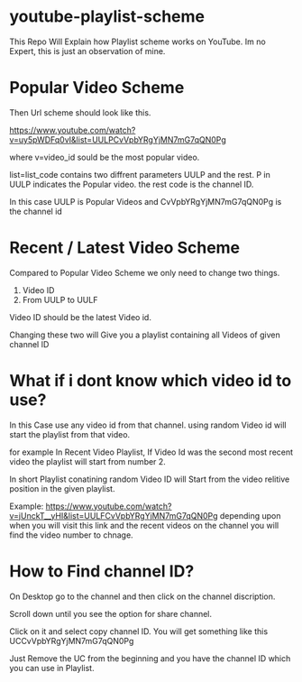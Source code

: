 # youtube-playlist-scheme
This Repo Will Explain how Playlist scheme works on YouTube. Im no Expert, this is just an observation of mine.

# Popular Video Scheme
Then Url scheme should look like this.

https://www.youtube.com/watch?v=uy5pWDFq0vI&list=UULPCvVpbYRgYjMN7mG7qQN0Pg

where v=video_id sould be the most popular video.

list=list_code contains two diffrent parameters UULP and the rest. P in UULP indicates the Popular video. the rest code is the channel ID.

In this case UULP is Popular Videos and CvVpbYRgYjMN7mG7qQN0Pg is the channel id

# Recent / Latest Video Scheme
Compared to Popular Video Scheme we only need to change two things. 
1. Video ID
2. From UULP to UULF
   
Video ID should be the latest Video id.

Changing these two will Give you a playlist containing all Videos of given channel ID

# What if i dont know which video id to use?
In this Case use any video id from that channel. using random Video id will start the playlist from that video.

for example In Recent Video Playlist, If Video Id was the second most recent video the playlist will start from number 2.

In short Playlist conatining random Video ID will Start from the video relitive position in the given playlist.

Example: https://www.youtube.com/watch?v=jUnckT__yHI&list=UULFCvVpbYRgYjMN7mG7qQN0Pg depending upon when you will visit this link and the recent videos on the channel you will find the video number to chnage.

# How to Find channel ID?
On Desktop go to the channel and then click on the channel discription.

Scroll down until you see the option for share channel.

Click on it and select copy channel ID. You will get something like this UCCvVpbYRgYjMN7mG7qQN0Pg

Just Remove the UC from the beginning and you have the channel ID which you can use in Playlist.

